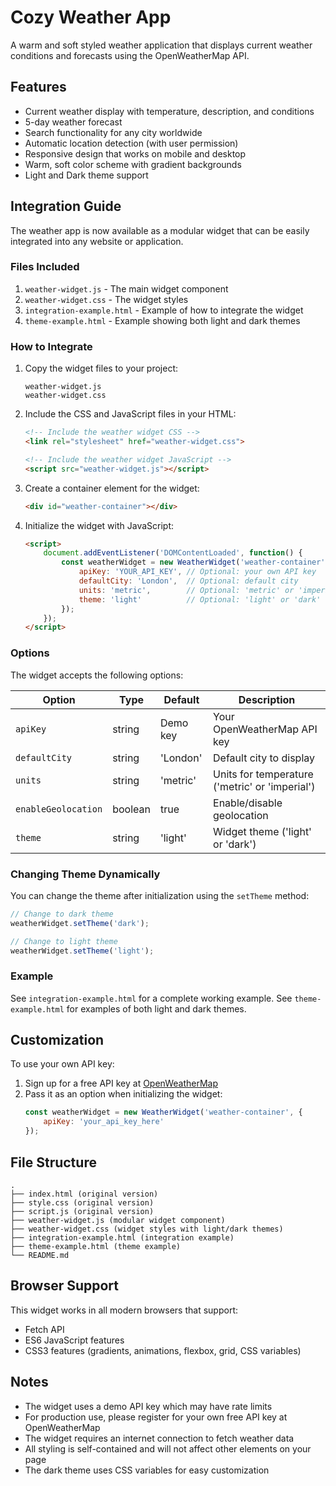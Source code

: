 # Cozy Weather App

A warm and soft styled weather application that displays current weather conditions and forecasts using the OpenWeatherMap API.

## Features

- Current weather display with temperature, description, and conditions
- 5-day weather forecast
- Search functionality for any city worldwide
- Automatic location detection (with user permission)
- Responsive design that works on mobile and desktop
- Warm, soft color scheme with gradient backgrounds
- Light and Dark theme support

## Integration Guide

The weather app is now available as a modular widget that can be easily integrated into any website or application.

### Files Included

1. `weather-widget.js` - The main widget component
2. `weather-widget.css` - The widget styles
3. `integration-example.html` - Example of how to integrate the widget
4. `theme-example.html` - Example showing both light and dark themes

### How to Integrate

1. Copy the widget files to your project:
   ```
   weather-widget.js
   weather-widget.css
   ```

2. Include the CSS and JavaScript files in your HTML:
   ```html
   <!-- Include the weather widget CSS -->
   <link rel="stylesheet" href="weather-widget.css">
   
   <!-- Include the weather widget JavaScript -->
   <script src="weather-widget.js"></script>
   ```

3. Create a container element for the widget:
   ```html
   <div id="weather-container"></div>
   ```

4. Initialize the widget with JavaScript:
   ```html
   <script>
       document.addEventListener('DOMContentLoaded', function() {
           const weatherWidget = new WeatherWidget('weather-container', {
               apiKey: 'YOUR_API_KEY', // Optional: your own API key
               defaultCity: 'London',  // Optional: default city
               units: 'metric',        // Optional: 'metric' or 'imperial'
               theme: 'light'          // Optional: 'light' or 'dark'
           });
       });
   </script>
   ```

### Options

The widget accepts the following options:

| Option | Type | Default | Description |
|--------|------|---------|-------------|
| `apiKey` | string | Demo key | Your OpenWeatherMap API key |
| `defaultCity` | string | 'London' | Default city to display |
| `units` | string | 'metric' | Units for temperature ('metric' or 'imperial') |
| `enableGeolocation` | boolean | true | Enable/disable geolocation |
| `theme` | string | 'light' | Widget theme ('light' or 'dark') |

### Changing Theme Dynamically

You can change the theme after initialization using the `setTheme` method:

```javascript
// Change to dark theme
weatherWidget.setTheme('dark');

// Change to light theme
weatherWidget.setTheme('light');
```

### Example

See `integration-example.html` for a complete working example.
See `theme-example.html` for examples of both light and dark themes.

## Customization

To use your own API key:

1. Sign up for a free API key at [OpenWeatherMap](https://openweathermap.org/api)
2. Pass it as an option when initializing the widget:
   ```javascript
   const weatherWidget = new WeatherWidget('weather-container', {
       apiKey: 'your_api_key_here'
   });
   ```

## File Structure

```
.
├── index.html (original version)
├── style.css (original version)
├── script.js (original version)
├── weather-widget.js (modular widget component)
├── weather-widget.css (widget styles with light/dark themes)
├── integration-example.html (integration example)
├── theme-example.html (theme example)
└── README.md
```

## Browser Support

This widget works in all modern browsers that support:
- Fetch API
- ES6 JavaScript features
- CSS3 features (gradients, animations, flexbox, grid, CSS variables)

## Notes

- The widget uses a demo API key which may have rate limits
- For production use, please register for your own free API key at OpenWeatherMap
- The widget requires an internet connection to fetch weather data
- All styling is self-contained and will not affect other elements on your page
- The dark theme uses CSS variables for easy customization
